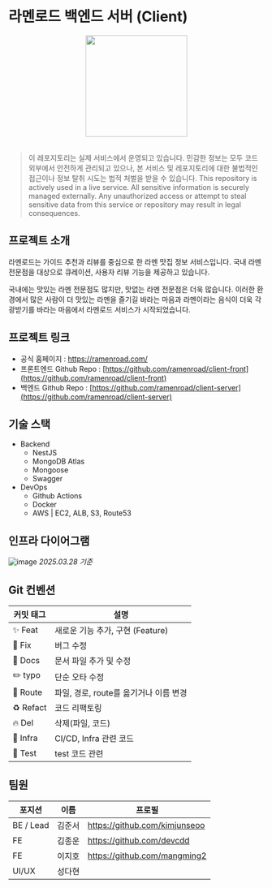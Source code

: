 # 라멘로드 백엔드 서버 (Client)

<div align='center'>
<img src="https://github.com/user-attachments/assets/0c2c7160-d1c7-4a89-b7bc-019e92a5b909" width="200" height="200"/>
</div>
<br>

> 이 레포지토리는 실제 서비스에서 운영되고 있습니다.
> 민감한 정보는 모두 코드 외부에서 안전하게 관리되고 있으나,
> 본 서비스 및 레포지토리에 대한 불법적인 접근이나 정보 탈취 시도는 법적 처벌을 받을 수 있습니다.
> This repository is actively used in a live service.
> All sensitive information is securely managed externally.
> Any unauthorized access or attempt to steal sensitive data from this service or repository may result in legal consequences.

## 프로젝트 소개

라멘로드는 가이드 추천과 리뷰를 중심으로 한 라멘 맛집 정보 서비스입니다. 국내 라멘 전문점을 대상으로 큐레이션, 사용자 리뷰 기능을 제공하고 있습니다.

국내에는 맛있는 라멘 전문점도 많지만, 맛없는 라멘 전문점은 더욱 많습니다. 이러한 환경에서 많은 사람이 더 맛있는 라멘을 즐기길 바라는 마음과 라멘이라는 음식이 더욱 각광받기를 바라는 마음에서 라멘로드 서비스가 시작되었습니다.

## 프로젝트 링크

- 공식 홈페이지 : https://ramenroad.com/
- 프론트엔드 Github Repo : [https://github.com/ramenroad/client-front](https://github.com/ramenroad/client-front)
- 백엔드 Github Repo : [https://github.com/ramenroad/client-server](https://github.com/ramenroad/client-server)

## 기술 스택

- Backend
  - NestJS
  - MongoDB Atlas
  - Mongoose
  - Swagger
- DevOps
  - Github Actions
  - Docker
  - AWS | EC2, ALB, S3, Route53

## 인프라 다이어그램

![image](https://github.com/user-attachments/assets/3b4ac58e-44f2-462b-92ed-f4fd81082833)
_2025.03.28 기준_

## Git 컨벤션

| 커밋 태그       | 설명                              |
|-----------------|-----------------------------------|
| ✨ Feat         | 새로운 기능 추가, 구현 (Feature)   |
| 🐛 Fix          | 버그 수정                          |
| 📝 Docs         | 문서 파일 추가 및 수정             |
| ✏️ typo         | 단순 오타 수정                     |
| 🚚 Route        | 파일, 경로, route를 옮기거나 이름 변경 |
| ♻️ Refact       | 코드 리팩토링                      |
| 🔥 Del          | 삭제(파일, 코드)                   |
| 👷 Infra        | CI/CD, Infra 관련 코드             |
| 🧪 Test         | test 코드 관련                     |

## 팀원

| 포지션    | 이름   | 프로필                        |
| --------- | ------ | ----------------------------- |
| BE / Lead | 김준서 | https://github.com/kimjunseoo |
| FE        | 김종운 | https://github.com/devcdd     |
| FE        | 이지호 | https://github.com/mangming2  |
| UI/UX     | 성다현 |                               |
